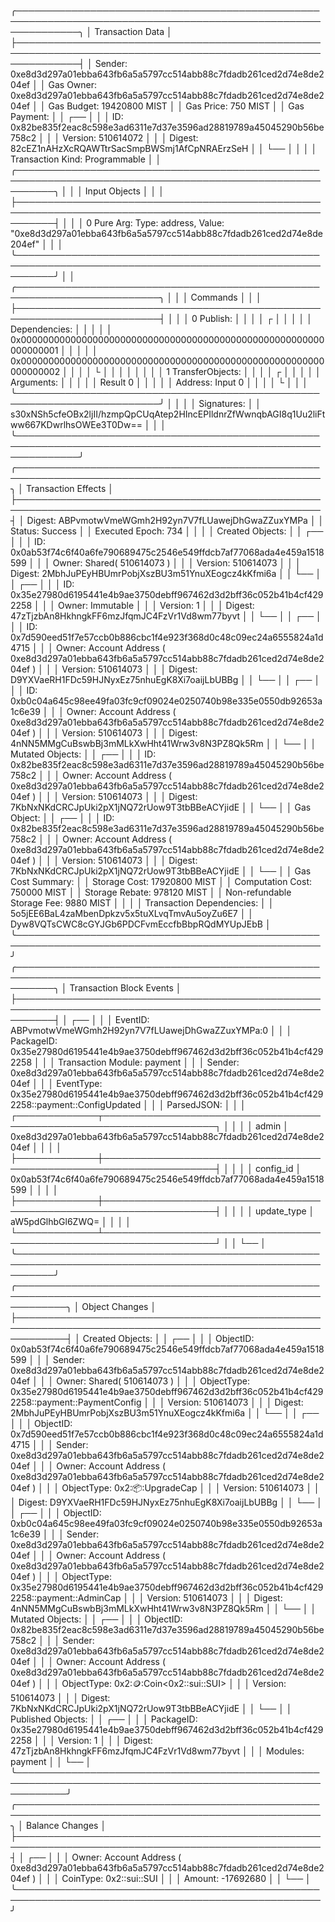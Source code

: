 ╭──────────────────────────────────────────────────────────────────────────────────────────────────────────────╮
│ Transaction Data                                                                                             │
├──────────────────────────────────────────────────────────────────────────────────────────────────────────────┤
│ Sender: 0xe8d3d297a01ebba643fb6a5a5797cc514abb88c7fdadb261ced2d74e8de204ef                                   │
│ Gas Owner: 0xe8d3d297a01ebba643fb6a5a5797cc514abb88c7fdadb261ced2d74e8de204ef                                │
│ Gas Budget: 19420800 MIST                                                                                    │
│ Gas Price: 750 MIST                                                                                          │
│ Gas Payment:                                                                                                 │
│  ┌──                                                                                                         │
│  │ ID: 0x82be835f2eac8c598e3ad6311e7d37e3596ad28819789a45045290b56be758c2                                    │
│  │ Version: 510614072                                                                                        │
│  │ Digest: 82cEZ1nAHzXcRQAWTtrSacSmpBWSmj1AfCpNRAErzSeH                                                      │
│  └──                                                                                                         │
│                                                                                                              │
│ Transaction Kind: Programmable                                                                               │
│ ╭──────────────────────────────────────────────────────────────────────────────────────────────────────────╮ │
│ │ Input Objects                                                                                            │ │
│ ├──────────────────────────────────────────────────────────────────────────────────────────────────────────┤ │
│ │ 0   Pure Arg: Type: address, Value: "0xe8d3d297a01ebba643fb6a5a5797cc514abb88c7fdadb261ced2d74e8de204ef" │ │
│ ╰──────────────────────────────────────────────────────────────────────────────────────────────────────────╯ │
│ ╭─────────────────────────────────────────────────────────────────────────╮                                  │
│ │ Commands                                                                │                                  │
│ ├─────────────────────────────────────────────────────────────────────────┤                                  │
│ │ 0  Publish:                                                             │                                  │
│ │  ┌                                                                      │                                  │
│ │  │ Dependencies:                                                        │                                  │
│ │  │   0x0000000000000000000000000000000000000000000000000000000000000001 │                                  │
│ │  │   0x0000000000000000000000000000000000000000000000000000000000000002 │                                  │
│ │  └                                                                      │                                  │
│ │                                                                         │                                  │
│ │ 1  TransferObjects:                                                     │                                  │
│ │  ┌                                                                      │                                  │
│ │  │ Arguments:                                                           │                                  │
│ │  │   Result 0                                                           │                                  │
│ │  │ Address: Input  0                                                    │                                  │
│ │  └                                                                      │                                  │
│ ╰─────────────────────────────────────────────────────────────────────────╯                                  │
│                                                                                                              │
│ Signatures:                                                                                                  │
│    s30xNSh5cfeOBx2ljII/hzmpQpCUqAtep2HIncEPIldnrZfWwnqbAGI8q1Uu2liFtww667KDwrlhsOWEe3T0Dw==                  │
│                                                                                                              │
╰──────────────────────────────────────────────────────────────────────────────────────────────────────────────╯
╭───────────────────────────────────────────────────────────────────────────────────────────────────╮
│ Transaction Effects                                                                               │
├───────────────────────────────────────────────────────────────────────────────────────────────────┤
│ Digest: ABPvmotwVmeWGmh2H92yn7V7fLUawejDhGwaZZuxYMPa                                              │
│ Status: Success                                                                                   │
│ Executed Epoch: 734                                                                               │
│                                                                                                   │
│ Created Objects:                                                                                  │
│  ┌──                                                                                              │
│  │ ID: 0x0ab53f74c6f40a6fe790689475c2546e549ffdcb7af77068ada4e459a1518599                         │
│  │ Owner: Shared( 510614073 )                                                                     │
│  │ Version: 510614073                                                                             │
│  │ Digest: 2MbhJuPEyHBUmrPobjXszBU3m51YnuXEogcz4kKfmi6a                                           │
│  └──                                                                                              │
│  ┌──                                                                                              │
│  │ ID: 0x35e27980d6195441e4b9ae3750debff967462d3d2bff36c052b41b4cf4292258                         │
│  │ Owner: Immutable                                                                               │
│  │ Version: 1                                                                                     │
│  │ Digest: 47zTjzbAn8HkhngkFF6mzJfqmJC4FzVr1Vd8wm77byvt                                           │
│  └──                                                                                              │
│  ┌──                                                                                              │
│  │ ID: 0x7d590eed51f7e57ccb0b886cbc1f4e923f368d0c48c09ec24a6555824a1d4715                         │
│  │ Owner: Account Address ( 0xe8d3d297a01ebba643fb6a5a5797cc514abb88c7fdadb261ced2d74e8de204ef )  │
│  │ Version: 510614073                                                                             │
│  │ Digest: D9YXVaeRH1FDc59HJNyxEz75nhuEgK8Xi7oaijLbUBBg                                           │
│  └──                                                                                              │
│  ┌──                                                                                              │
│  │ ID: 0xb0c04a645c98ee49fa03fc9cf09024e0250740b98e335e0550db92653a1c6e39                         │
│  │ Owner: Account Address ( 0xe8d3d297a01ebba643fb6a5a5797cc514abb88c7fdadb261ced2d74e8de204ef )  │
│  │ Version: 510614073                                                                             │
│  │ Digest: 4nNN5MMgCuBswbBj3mMLkXwHht41Wrw3v8N3PZ8Qk5Rm                                           │
│  └──                                                                                              │
│ Mutated Objects:                                                                                  │
│  ┌──                                                                                              │
│  │ ID: 0x82be835f2eac8c598e3ad6311e7d37e3596ad28819789a45045290b56be758c2                         │
│  │ Owner: Account Address ( 0xe8d3d297a01ebba643fb6a5a5797cc514abb88c7fdadb261ced2d74e8de204ef )  │
│  │ Version: 510614073                                                                             │
│  │ Digest: 7KbNxNKdCRCJpUki2pX1jNQ72rUow9T3tbBBeACYjidE                                           │
│  └──                                                                                              │
│ Gas Object:                                                                                       │
│  ┌──                                                                                              │
│  │ ID: 0x82be835f2eac8c598e3ad6311e7d37e3596ad28819789a45045290b56be758c2                         │
│  │ Owner: Account Address ( 0xe8d3d297a01ebba643fb6a5a5797cc514abb88c7fdadb261ced2d74e8de204ef )  │
│  │ Version: 510614073                                                                             │
│  │ Digest: 7KbNxNKdCRCJpUki2pX1jNQ72rUow9T3tbBBeACYjidE                                           │
│  └──                                                                                              │
│ Gas Cost Summary:                                                                                 │
│    Storage Cost: 17920800 MIST                                                                    │
│    Computation Cost: 750000 MIST                                                                  │
│    Storage Rebate: 978120 MIST                                                                    │
│    Non-refundable Storage Fee: 9880 MIST                                                          │
│                                                                                                   │
│ Transaction Dependencies:                                                                         │
│    5o5jEE6BaL4zaMbenDpkzv5x5tuXLvqTmvAu5oyZu6E7                                                   │
│    Dyw8VQTsCWC8cGYJGb6PDCFvmEccfbBbpRQdMYUpJEbB                                                   │
╰───────────────────────────────────────────────────────────────────────────────────────────────────╯
╭──────────────────────────────────────────────────────────────────────────────────────────────────────────╮
│ Transaction Block Events                                                                                 │
├──────────────────────────────────────────────────────────────────────────────────────────────────────────┤
│  ┌──                                                                                                     │
│  │ EventID: ABPvmotwVmeWGmh2H92yn7V7fLUawejDhGwaZZuxYMPa:0                                               │
│  │ PackageID: 0x35e27980d6195441e4b9ae3750debff967462d3d2bff36c052b41b4cf4292258                         │
│  │ Transaction Module: payment                                                                           │
│  │ Sender: 0xe8d3d297a01ebba643fb6a5a5797cc514abb88c7fdadb261ced2d74e8de204ef                            │
│  │ EventType: 0x35e27980d6195441e4b9ae3750debff967462d3d2bff36c052b41b4cf4292258::payment::ConfigUpdated │
│  │ ParsedJSON:                                                                                           │
│  │   ┌─────────────┬────────────────────────────────────────────────────────────────────┐                │
│  │   │ admin       │ 0xe8d3d297a01ebba643fb6a5a5797cc514abb88c7fdadb261ced2d74e8de204ef │                │
│  │   ├─────────────┼────────────────────────────────────────────────────────────────────┤                │
│  │   │ config_id   │ 0x0ab53f74c6f40a6fe790689475c2546e549ffdcb7af77068ada4e459a1518599 │                │
│  │   ├─────────────┼────────────────────────────────────────────────────────────────────┤                │
│  │   │ update_type │ aW5pdGlhbGl6ZWQ=                                                   │                │
│  │   └─────────────┴────────────────────────────────────────────────────────────────────┘                │
│  └──                                                                                                     │
╰──────────────────────────────────────────────────────────────────────────────────────────────────────────╯
╭────────────────────────────────────────────────────────────────────────────────────────────────────────────╮
│ Object Changes                                                                                             │
├────────────────────────────────────────────────────────────────────────────────────────────────────────────┤
│ Created Objects:                                                                                           │
│  ┌──                                                                                                       │
│  │ ObjectID: 0x0ab53f74c6f40a6fe790689475c2546e549ffdcb7af77068ada4e459a1518599                            │
│  │ Sender: 0xe8d3d297a01ebba643fb6a5a5797cc514abb88c7fdadb261ced2d74e8de204ef                              │
│  │ Owner: Shared( 510614073 )                                                                              │
│  │ ObjectType: 0x35e27980d6195441e4b9ae3750debff967462d3d2bff36c052b41b4cf4292258::payment::PaymentConfig  │
│  │ Version: 510614073                                                                                      │
│  │ Digest: 2MbhJuPEyHBUmrPobjXszBU3m51YnuXEogcz4kKfmi6a                                                    │
│  └──                                                                                                       │
│  ┌──                                                                                                       │
│  │ ObjectID: 0x7d590eed51f7e57ccb0b886cbc1f4e923f368d0c48c09ec24a6555824a1d4715                            │
│  │ Sender: 0xe8d3d297a01ebba643fb6a5a5797cc514abb88c7fdadb261ced2d74e8de204ef                              │
│  │ Owner: Account Address ( 0xe8d3d297a01ebba643fb6a5a5797cc514abb88c7fdadb261ced2d74e8de204ef )           │
│  │ ObjectType: 0x2::package::UpgradeCap                                                                    │
│  │ Version: 510614073                                                                                      │
│  │ Digest: D9YXVaeRH1FDc59HJNyxEz75nhuEgK8Xi7oaijLbUBBg                                                    │
│  └──                                                                                                       │
│  ┌──                                                                                                       │
│  │ ObjectID: 0xb0c04a645c98ee49fa03fc9cf09024e0250740b98e335e0550db92653a1c6e39                            │
│  │ Sender: 0xe8d3d297a01ebba643fb6a5a5797cc514abb88c7fdadb261ced2d74e8de204ef                              │
│  │ Owner: Account Address ( 0xe8d3d297a01ebba643fb6a5a5797cc514abb88c7fdadb261ced2d74e8de204ef )           │
│  │ ObjectType: 0x35e27980d6195441e4b9ae3750debff967462d3d2bff36c052b41b4cf4292258::payment::AdminCap       │
│  │ Version: 510614073                                                                                      │
│  │ Digest: 4nNN5MMgCuBswbBj3mMLkXwHht41Wrw3v8N3PZ8Qk5Rm                                                    │
│  └──                                                                                                       │
│ Mutated Objects:                                                                                           │
│  ┌──                                                                                                       │
│  │ ObjectID: 0x82be835f2eac8c598e3ad6311e7d37e3596ad28819789a45045290b56be758c2                            │
│  │ Sender: 0xe8d3d297a01ebba643fb6a5a5797cc514abb88c7fdadb261ced2d74e8de204ef                              │
│  │ Owner: Account Address ( 0xe8d3d297a01ebba643fb6a5a5797cc514abb88c7fdadb261ced2d74e8de204ef )           │
│  │ ObjectType: 0x2::coin::Coin<0x2::sui::SUI>                                                              │
│  │ Version: 510614073                                                                                      │
│  │ Digest: 7KbNxNKdCRCJpUki2pX1jNQ72rUow9T3tbBBeACYjidE                                                    │
│  └──                                                                                                       │
│ Published Objects:                                                                                         │
│  ┌──                                                                                                       │
│  │ PackageID: 0x35e27980d6195441e4b9ae3750debff967462d3d2bff36c052b41b4cf4292258                           │
│  │ Version: 1                                                                                              │
│  │ Digest: 47zTjzbAn8HkhngkFF6mzJfqmJC4FzVr1Vd8wm77byvt                                                    │
│  │ Modules: payment                                                                                        │
│  └──                                                                                                       │
╰────────────────────────────────────────────────────────────────────────────────────────────────────────────╯
╭───────────────────────────────────────────────────────────────────────────────────────────────────╮
│ Balance Changes                                                                                   │
├───────────────────────────────────────────────────────────────────────────────────────────────────┤
│  ┌──                                                                                              │
│  │ Owner: Account Address ( 0xe8d3d297a01ebba643fb6a5a5797cc514abb88c7fdadb261ced2d74e8de204ef )  │
│  │ CoinType: 0x2::sui::SUI                                                                        │
│  │ Amount: -17692680                                                                              │
│  └──                                                                                              │
╰───────────────────────────────────────────────────────────────────────────────────────────────────╯